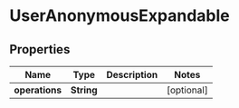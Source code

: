 # UserAnonymousExpandable

## Properties
Name | Type | Description | Notes
------------ | ------------- | ------------- | -------------
**operations** | **String** |  |  [optional]
